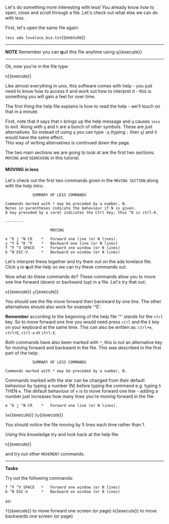 Let's do something more interesting with less!  You already know how to open, 
close and scroll through a file. Let's check out what else we can do with less.

First, let's open the same file again:

`less ada_lovelace_bio.txt`{{execute}}

---
**NOTE**
Remember you can **q**uit this file anytime using `q`{{execute}}

---

Ok, now you're in the file type:

``h``{{execute}}

Like almost everything in unix, this software comes with help - you just need 
to know how to access it and work out how to interpret it - this is something 
you will gain a feel for over time.

The first thing the help file explains is how to read the help - we'll touch on 
that in a minute.  

First, note that it says that `h` brings up the help message 
and `q` causes `less` to exit.  Along with `q` and `h` are a bunch of other 
symbols. These are just alternatives.  So instead of using `q` you can type 
`:q` (typing `:` then `q`) and it would have the same effect.  
This way of writing alternatives is continued down the page.

The two main sections we are going to look at are the first two sections: 
`MOVING` and `SEARCHING` in this tutorial.  

#### MOVING in less

Let's check out the first two commands given in the 
`MOVING SECTION` along with the help intro.  

```
            SUMMARY OF LESS COMMANDS
            
Commands marked with * may be preceded by a number, N.
Notes in parentheses indicate the behaviour if N is given.
A key preceded by a caret indicates the Ctrl key; thus ^K is ctrl-K.

--------

                    MOVING

e ^E j ^N CR    *   Forward one line (or N lines).
y ^Y k ^K ^P    *   Backward one line (or N lines)
f ^F ^V SPACE   *   Forward one window (or N lines)
b ^B ESC-V      *   Backward on window (or N lines)
```

Let's interpret these together and try them out on the ada lovelace file.  
Click `q` to **q**uit the help so we can try these commands out.

Now what do these commands do?  These commands allow you to move one line 
forward (down) or backward (up) in a file. Let's try that out:

`e`{{execute}}
`y`{{execute}}

You should see the file move forward then backward by one line.  The other 
alternatives should also work for example '^E'.  

**Remember** according to the 
beginning of the help file '^' stands for the `ctrl` key. So to move forward 
one line you would need press `ctrl` and the `E` key on your keyboard at the 
same time.  This can also be written as: `ctrl+e`, `ctrl+E`, 
`ctrl-e` or `ctrl-E`.

Both commands have also been marked with `*`, this is not an alternative key 
for moving forward and backward in the file. This was described in the 
first part of the help:

```
            SUMMARY OF LESS COMMANDS
            
Commands marked with * may be preceded by a number, N.
```
Commands marked with the star can be changed from their default behaviour by 
typing a number (N) before typing the command e.g. typing `5` THEN `e`.  The 
 default behaviour of `e` is to move forward one line - adding a number just 
 increases how many lines you're moving forward in the file:
 
```
e ^E j ^N CR    *   Forward one line (or N lines).
```

`5e`{{execute}}
`5y`{{execute}}

You should notice the file moving by 5 lines each time rather than 1.

Using this knowledge try and look back at the help file:

`h`{{execute}}

and try out other `MOVEMENT` commands.

________
**Tasks**

Try out the following commands:

```
f ^F ^V SPACE   *   Forward one window (or N lines)
b ^B ESC-V      *   Backward on window (or N lines)
```

so:

`f`{{execute}} to move forward one screen (or page)
`b`{{execute}} to move backwards one screen (or page)

